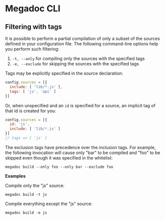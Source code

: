 # Megadoc CLI

## Filtering with tags

It is possible to perform a partial compilation of only a subset of the sources
defined in your configuration file. The following command-line options help you
perform such filtering:

1. `-t, --only` for compiling only the sources with the specified tags
2. `-e, --exclude` for skipping the sources with the specified tags

Tags may be explicitly specified in the source declaration:

```javascript
config.sources = [{
  include: [ 'lib/*.js' ],
  tags: [ 'js', 'api' ]
}]
```

Or, when unspecified and an `id` is specified for a source, an implicit tag
of that id is created for you:

```javascript
config.sources = [{
  id: 'js',
  include: [ 'lib/*.js' ]
}]
// tags => [ 'js' ]
```

The exclusion tags have precedence over the inclusion tags. For example, the
following invocation will cause only "bar" to be compiled and "foo" to be
skipped even though it was specified in the whitelist:

```shell
megadoc build --only foo --only bar --exclude foo
```

**Examples**

Compile only the "js" source:

    megadoc build -t js

Compile everything except the "js" source:

    megadoc build -e js




